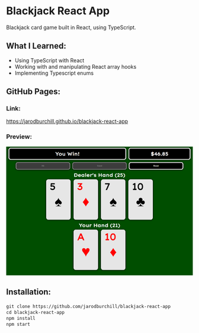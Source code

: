 # Blackjack React App
Blackjack card game built in React, using TypeScript.
## What I Learned:
- Using TypeScript with React
- Working with and manipulating React array hooks
- Implementing Typescript enums
## GitHub Pages:
### Link:
https://jarodburchill.github.io/blackjack-react-app
### Preview:
![alt text](preview.png "Preview Image")
## Installation: 
```
git clone https://github.com/jarodburchill/blackjack-react-app
cd blackjack-react-app
npm install
npm start
```
